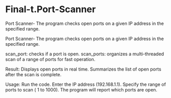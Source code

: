 # Final-t.Port-Scanner
Port Scanner- The program checks open ports on a given IP address in the specified range.

Port Scanner- The program checks open ports on a given IP address in the specified range.

scan_port: checks if a port is open. scan_ports: organizes a multi-threaded scan of a range of ports for fast operation.

Result: Displays open ports in real time. Summarizes the list of open ports after the scan is complete.

Usage: Run the code. Enter the IP address (192.168.1.1). Specify the range of ports to scan ( 1 to 1000). The program will report which ports are open.
